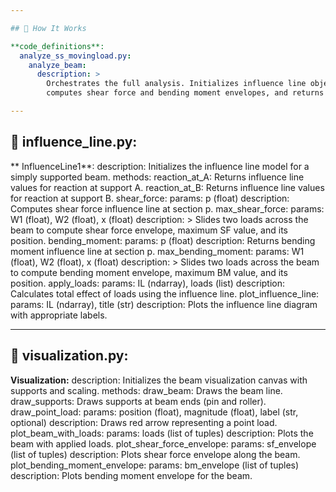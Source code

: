 ```yaml
---

## 📌 How It Works

**code_definitions**:
  analyze_ss_movingload.py:
    analyze_beam:
      description: >
        Orchestrates the full analysis. Initializes influence line object,
        computes shear force and bending moment envelopes, and returns max values.

---
```


 ## 📌 influence_line.py:

   ** InfluenceLine1**:
      description: Initializes the influence line model for a simply supported beam.
      methods:
        reaction_at_A: Returns influence line values for reaction at support A.
        reaction_at_B: Returns influence line values for reaction at support B.
        shear_force:
          params: p (float)
          description: Computes shear force influence line at section p.
        max_shear_force:
          params: W1 (float), W2 (float), x (float)
          description: >
            Slides two loads across the beam to compute shear force envelope,
            maximum SF value, and its position.
        bending_moment:
          params: p (float)
          description: Returns bending moment influence line at section p.
        max_bending_moment:
          params: W1 (float), W2 (float), x (float)
          description: >
            Slides two loads across the beam to compute bending moment envelope,
            maximum BM value, and its position.
        apply_loads:
          params: IL (ndarray), loads (list)
          description: Calculates total effect of loads using the influence line.
        plot_influence_line:
          params: IL (ndarray), title (str)
          description: Plots the influence line diagram with appropriate labels.

---

## 📌 visualization.py:
    
   **Visualization:**
      description: Initializes the beam visualization canvas with supports and scaling.
      methods:
        draw_beam: Draws the beam line.
        draw_supports: Draws supports at beam ends (pin and roller).
        draw_point_load:
          params: position (float), magnitude (float), label (str, optional)
          description: Draws red arrow representing a point load.
        plot_beam_with_loads:
          params: loads (list of tuples)
          description: Plots the beam with applied loads.
        plot_shear_force_envelope:
          params: sf_envelope (list of tuples)
          description: Plots shear force envelope along the beam.
        plot_bending_moment_envelope:
          params: bm_envelope (list of tuples)
          description: Plots bending moment envelope for the beam.
